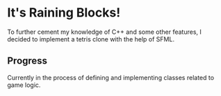 # It's Raining Blocks!

To further cement my knowledge of C++ and some other features, I decided
to implement a tetris clone with the help of SFML.

## Progress

Currently in the process of defining and implementing classes related to game logic.